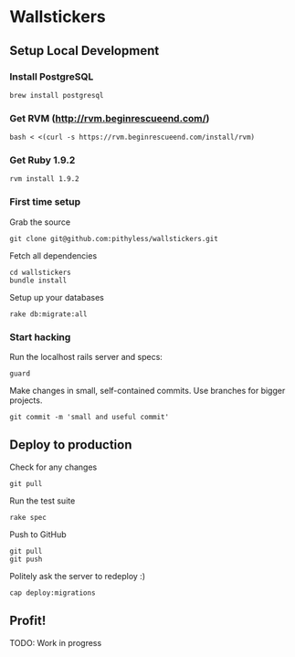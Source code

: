 Wallstickers
=========

## Setup Local Development

### Install PostgreSQL

    brew install postgresql

### Get RVM (http://rvm.beginrescueend.com/)

    bash < <(curl -s https://rvm.beginrescueend.com/install/rvm)

### Get Ruby 1.9.2

    rvm install 1.9.2

### First time setup

Grab the source

    git clone git@github.com:pithyless/wallstickers.git
    
Fetch all dependencies

    cd wallstickers
    bundle install

Setup up your databases

    rake db:migrate:all


### Start hacking

Run the localhost rails server and specs:

    guard

Make changes in small, self-contained commits. Use branches for bigger projects.
    
    git commit -m 'small and useful commit'

## Deploy to production

Check for any changes

    git pull

Run the test suite

    rake spec

Push to GitHub

    git pull
    git push

Politely ask the server to redeploy :)

    cap deploy:migrations

## Profit!

TODO: Work in progress
